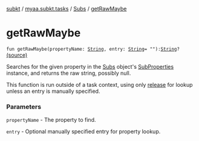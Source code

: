[subkt](../../index.md) / [myaa.subkt.tasks](../index.md) / [Subs](index.md) / [getRawMaybe](./get-raw-maybe.md)

# getRawMaybe

`fun getRawMaybe(propertyName: `[`String`](https://kotlinlang.org/api/latest/jvm/stdlib/kotlin/-string/index.html)`, entry: `[`String`](https://kotlinlang.org/api/latest/jvm/stdlib/kotlin/-string/index.html)` = ""): `[`String`](https://kotlinlang.org/api/latest/jvm/stdlib/kotlin/-string/index.html)`?` [(source)](https://github.com/Myaamori/SubKt/blob/0.1.4/src/main/kotlin/myaa/subkt/tasks/plugin.kt#L470)

Searches for the given property in the [Subs](index.md) object's [SubProperties](../-sub-properties/index.md) instance,
and returns the raw string, possibly null.

This function is run outside of a task context, using only [release](release.md) for lookup
unless an entry is manually specified.

### Parameters

`propertyName` - The property to find.

`entry` - Optional manually specified entry for property lookup.